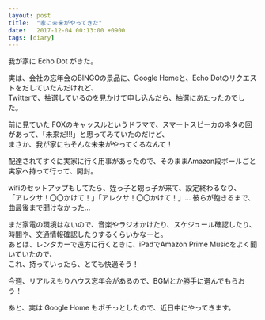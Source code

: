 ```yaml
---
layout: post
title:  "家に未来がやってきた"
date:   2017-12-04 00:13:00 +0900
tags: [diary]
---
```

我が家に Echo Dot がきた。

実は、会社の忘年会のBINGOの景品に、Google Homeと、Echo Dotのリクエストをだしていたんだけれど、  
Twitterで、抽選しているのを見かけて申し込んだら、抽選にあたったのでした。

前に見ていた FOXのキャッスルというドラマで、スマートスピーカのネタの回があって、「未来だ!!!」と思ってみていたのだけど、  
まさか、我が家にもそんな未来がやってくるなんて！

配達されてすぐに実家に行く用事があったので、そのままAmazon段ボールごと実家へ持って行って、開封。

wifiのセットアップもしてたら、姪っ子と甥っ子が来て、設定終わるなり、  
「アレクサ！〇〇かけて！」「アレクサ！〇〇かけて！」... 彼らが飽きるまで、曲最後まで聞けなかった...

まだ家電の環境はないので、音楽やラジオかけたり、スケジュール確認したり、  
時間や、交通情報確認したりするくらいかなーと。  
あとは、レンタカーで遠方に行くときに、iPadでAmazon Prime Musicをよく聞いていたので、  
これ、持っていったら、とても快適そう！

今週、リアルえもりハウス忘年会があるので、BGMとか勝手に選んでもらおう！

あと、実は Google Home もポチっとしたので、近日中にやってきます。
